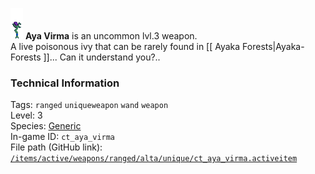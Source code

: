 ![ ](https://raw.githubusercontent.com/Ceterai/Enternia/main/items/active/weapons/ranged/alta/unique/ct_aya_virma.png) **Aya Virma** is an uncommon lvl.3 weapon.  
A live poisonous ivy that can be rarely found in [[ Ayaka Forests|Ayaka-Forests ]]... Can it understand you?..

### Technical Information

Tags: `ranged` `uniqueweapon` `wand` `weapon`  
Level: 3  
Species: [Generic](https://starbounder.org/Perfectly_Generic_Item)  
In-game ID: `ct_aya_virma`  
File path (GitHub link): [`/items/active/weapons/ranged/alta/unique/ct_aya_virma.activeitem`](https://github.com/Ceterai/Enternia/blob/main/items/active/weapons/ranged/alta/unique/ct_aya_virma.activeitem)
